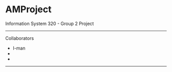 # AMProject
Information System 320 - Group 2 Project



------------------
Collaborators
- I-man
- 
- 
------------------
